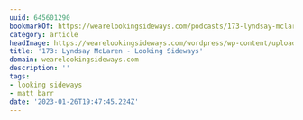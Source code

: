```yaml
---
uuid: 645601290
bookmarkOf: https://wearelookingsideways.com/podcasts/173-lyndsay-mclaren
category: article
headImage: https://wearelookingsideways.com/wordpress/wp-content/uploads/2022/01/39425303-4104-459B-AAE6-42B9E7702896-scaled.jpg
title: '173: Lyndsay McLaren - Looking Sideways'
domain: wearelookingsideways.com
description: ''
tags:
- looking sideways
- matt barr
date: '2023-01-26T19:47:45.224Z'
---
```



